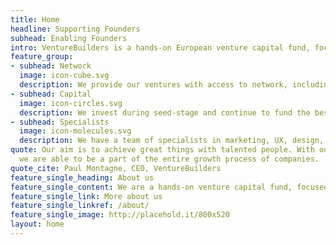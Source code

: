 ```yaml
---
title: Home
headline: Supporting Founders
subhead: Enabling Founders
intro: VentureBuilders is a hands-on European venture capital fund, focused on AI, data and general SaaS companies
feature_group:
- subhead: Network
  image: icon-cube.svg
  description: We provide our ventures with access to network, including world-class experts at top institutions, potential customers and follow-up investors
- subhead: Capital
  image: icon-circles.svg
  description: We invest during seed-stage and continue to fund the best ventures through additional rounds. We help secure investment from later-stage investors where possible
- subhead: Specialists
  image: icon-molecules.svg
  description: We have a team of specialists in marketing, UX, design, finance and HR to support ventures in areas where an in-house hire doesn’t make sense
quote: Our aim is to achieve great things with talented people. With our unique positioning,
  we are able to be a part of the entire growth process of companies.
quote_cite: Paul Montagne, CEO, VentureBuilders
feature_single_heading: About us
feature_single_content: We are a hands-on venture capital fund, focused on AI and data companies. We are founded by founders, allowing us to bring our experience in running companies to our own ventures. We believe Artificial Intelligence will change every industry in the next decade; and more broadly that software will continue to impact every industry. We invest in founders with an exceptional drive and a unique perspective on their industry.
feature_single_link: More about us
feature_single_linkref: /about/
feature_single_image: http://placehold.it/800x520
layout: home
---
```

